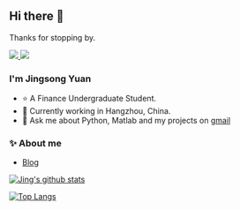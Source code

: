 ## Hi there 👋

   Thanks for stopping by.

<a href="https://github.com/learnerjunjun">
  <img src="https://img.shields.io/github/followers/learnerjunjun">
</a>
<a href="https://github.com/learnerjunjun">
   <img src="https://komarev.com/ghpvc/?username=learnerjunjun">
</a>

### I'm Jingsong Yuan

- ⭐ A Finance Undergraduate Student.
- 🌱 Currently working in Hangzhou, China.
- 💬 Ask me about Python, Matlab and my projects on [gmail](mailto:vyuan217@gmail.com)
### ✨ About me
- [Blog](https://jingvc.com/)

[![Jing's github stats](https://github-readme-stats.vercel.app/api?username=learnerjunjun)](https://github.com/anuraghazra/github-readme-stats)

[![Top Langs](https://github-readme-stats.vercel.app/api/top-langs/?username=learnerjunjun&theme=dracula&hide=HTML&layout=compact)](https://github.com/anuraghazra/github-readme-stats)
